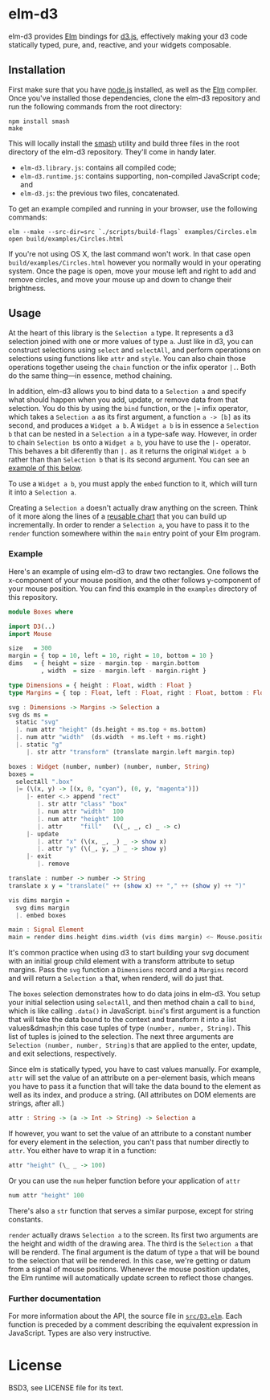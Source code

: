 # elm-d3

elm-d3 provides [Elm][elm] bindings for [d3.js][d3], effectively making your d3
code statically typed, pure, and, reactive, and your widgets composable.

[elm]: http://elm-lang.org
[d3]: http://d3js.org

## Installation

First make sure that you have [node.js][node] installed, as well as the
[Elm][elm] compiler. Once you've installed those dependencies, clone the elm-d3
repository and run the following commands from the root directory:

    npm install smash
    make

This will locally install the [smash][] utility and build three files in the
root directory of the elm-d3 repository. They'll come in handy later.

[node]: http://nodejs.org/
[elm]: https://github.com/evancz/elm
[smash]: https://github.com/mbostock/smash

* `elm-d3.library.js`: contains all compiled code;
* `elm-d3.runtime.js`: contains supporting, non-compiled JavaScript code;
  and
* `elm-d3.js`: the previous two files, concatenated.

To get an example compiled and running in your browser, use the following
commands:

    elm --make --src-dir=src `./scripts/build-flags` examples/Circles.elm
    open build/examples/Circles.html

If you're not using OS X, the last command won't work. In that case open
`build/examples/Circles.html` however you normally would in your operating
system. Once the page is open, move your mouse left and right to add and remove
circles, and move your mouse up and down to change their brightness.

## Usage

At the heart of this library is the `Selection a` type. It represents a d3
selection joined with one or more values of type `a`. Just like in d3, you can
construct selections using `select` and `selectAll`, and perform operations on
selections using functions like `attr` and `style`. You can also chain those
operations together useing the `chain` function or the infix operator `|.`.
Both do the same thing&mdash;in essence, method chaining.

In addition, elm-d3 allows you to bind data to a `Selection a` and specify what
should happen when you add, update, or remove data from that selection. You do
this by using the `bind` function, or the `|=` infix operator, which takes a
`Selection a` as its first argument, a function `a -> [b]` as its second, and
produces a `Widget a b`. A `Widget a b` is in essence a `Selection b` that can
be nested in a `Selection a` in a type-safe way. However, in order to chain
`Selection b`s onto a `Widget a b`, you have to use the `|-` operator. This
behaves a bit diferently than `|.` as it returns the original `Widget a b`
rather than than `Selection b` that is its second argument. You can see an
[example of this below][1].

To use a `Widget a b`, you must apply the `embed` function to it, which will
turn it into a `Selection a`.

[1]: #example

Creating a `Selection a` doesn't actually draw anything on the screen. Think of
it more along the lines of a [reusable chart][chart] that you can build up
incrementally. In order to render a `Selection a`, you have to pass it to the
`render` function somewhere within the `main` entry point of your Elm program.

[chart]: http://bost.ocks.org/mike/chart/

### Example

Here's an example of using elm-d3 to draw two rectangles. One follows the
x-component of your mouse position, and the other follows y-component of your
mouse position. You can find this example in the `examples` directory of this
repository.

[black]: http://rampantgames.com/blog/2004/10/black-triangle.html

```haskell
module Boxes where

import D3(..)
import Mouse

size   = 300
margin = { top = 10, left = 10, right = 10, bottom = 10 }
dims   = { height = size - margin.top - margin.bottom
         , width  = size - margin.left - margin.right }

type Dimensions = { height : Float, width : Float }
type Margins = { top : Float, left : Float, right : Float, bottom : Float }

svg : Dimensions -> Margins -> Selection a
svg ds ms =
  static "svg"
  |. num attr "height" (ds.height + ms.top + ms.bottom)
  |. num attr "width"  (ds.width  + ms.left + ms.right)
  |. static "g"
     |. str attr "transform" (translate margin.left margin.top)

boxes : Widget (number, number) (number, number, String)
boxes =
  selectAll ".box"
  |= (\(x, y) -> [(x, 0, "cyan"), (0, y, "magenta")])
     |- enter <.> append "rect"
        |. str attr "class" "box"
        |. num attr "width"  100
        |. num attr "height" 100
        |. attr     "fill"   (\(_, _, c) _ -> c)
     |- update
        |. attr "x" (\(x, _, _) _ -> show x)
        |. attr "y" (\(_, y, _) _ -> show y)
     |- exit
        |. remove

translate : number -> number -> String
translate x y = "translate(" ++ (show x) ++ "," ++ (show y) ++ ")"

vis dims margin =
  svg dims margin
  |. embed boxes

main : Signal Element
main = render dims.height dims.width (vis dims margin) <~ Mouse.position
```

It's common practice when using d3 to start building your svg document with an
initial group child element with a transform attribute to setup margins. Pass
the `svg` function a `Dimensions` record and a `Margins` record and will return
a `Selection a` that, when renderd, will do just that.

The `boxes` selection demonstrates how to do data joins in elm-d3. You setup
your initial selection using `selectAll`, and then method chain a call to
`bind`, which is like calling `.data()` in JavaScript. `bind`'s first argument
is a function that will take the data bound to the context and transform it
into a list values&dmash;in this case tuples of type `(number, number,
String)`. This list of tuples is joined to the selection. The next three
arguments are `Selection (number, number, String)`s that are applied to the
enter, update, and exit selections, respectively.

Since elm is statically typed, you have to cast values manually. For example,
`attr` will set the value of an attribute on a per-element basis, which means
you have to pass it a function that will take the data bound to the element as
well as its index, and produce a string. (All attributes on DOM elements are
strings, after all.)

```haskell
attr : String -> (a -> Int -> String) -> Selection a
```

If however, you want to set the value of an attribute to a constant number for
every element in the selection, you can't pass that number directly to `attr`.
You either have to wrap it in a function:

```haskell
attr "height" (\_ _ -> 100)
```

Or you can use the `num` helper function before your application of `attr`

```haskell
num attr "height" 100
```

There's also a `str` function that serves a similar purpose, except for string
constants.

`render` actually draws `Selection a` to the screen. Its first two arguments
are the height and width of the drawing area. The third is the `Selection a`
that will be renderd. The final argument is the datum of type `a` that will be
bound to the selection that will be rendered. In this case, we're getting or
datum from a signal of mouse positions. Whenever the mouse position updates,
the Elm runtime will automatically update screen to reflect those changes.

### Further documentation

For more information about the API, the source file in [`src/D3.elm`][d3elm].
Each function is preceded by a comment describing the equivalent expression in
JavaScript. Types are also very instructive.

[d3elm]: https://github.com/seliopou/elm-d3/blob/master/src/D3.elm

# License

BSD3, see LICENSE file for its text.
